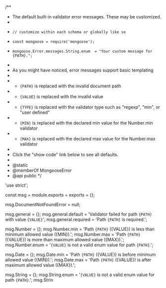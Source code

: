 
/**
 * The default built-in validator error messages. These may be customized.
 *
 *     // customize within each schema or globally like so
 *     const mongoose = require('mongoose');
 *     mongoose.Error.messages.String.enum  = "Your custom message for {PATH}.";
 *
 * As you might have noticed, error messages support basic templating
 *
 * - `{PATH}` is replaced with the invalid document path
 * - `{VALUE}` is replaced with the invalid value
 * - `{TYPE}` is replaced with the validator type such as "regexp", "min", or "user defined"
 * - `{MIN}` is replaced with the declared min value for the Number.min validator
 * - `{MAX}` is replaced with the declared max value for the Number.max validator
 *
 * Click the "show code" link below to see all defaults.
 *
 * @static
 * @memberOf MongooseError
 * @api public
 */

'use strict';

const msg = module.exports = exports = {};

msg.DocumentNotFoundError = null;

msg.general = {};
msg.general.default = 'Validator failed for path `{PATH}` with value `{VALUE}`';
msg.general.required = 'Path `{PATH}` is required.';

msg.Number = {};
msg.Number.min = 'Path `{PATH}` ({VALUE}) is less than minimum allowed value ({MIN}).';
msg.Number.max = 'Path `{PATH}` ({VALUE}) is more than maximum allowed value ({MAX}).';
msg.Number.enum = '`{VALUE}` is not a valid enum value for path `{PATH}`.';

msg.Date = {};
msg.Date.min = 'Path `{PATH}` ({VALUE}) is before minimum allowed value ({MIN}).';
msg.Date.max = 'Path `{PATH}` ({VALUE}) is after maximum allowed value ({MAX}).';

msg.String = {};
msg.String.enum = '`{VALUE}` is not a valid enum value for path `{PATH}`.';
msg.Strin